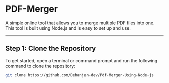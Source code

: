# PDF-Merger

A simple online tool that allows you to merge multiple PDF files into one. This tool is built using Node.js and is easy to set up and use.

---

## Step 1: Clone the Repository

To get started, open a terminal or command prompt and run the following command to clone the repository:

```bash
git clone https://github.com/Debanjan-dev/Pdf-Merger-Using-Node-js

